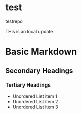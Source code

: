 test
====

testrepo

THis is an local update

Basic Markdown
===

## Secondary Headings

### Tertiary Headings

* Unordered List item 1
* Unordered List item 2
* Unordered List item 3
